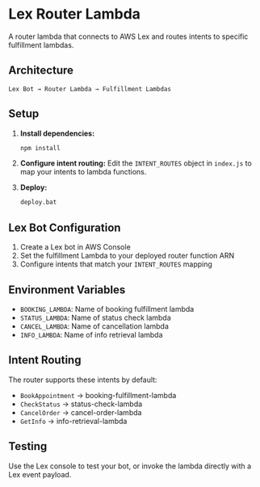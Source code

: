 # Lex Router Lambda

A router lambda that connects to AWS Lex and routes intents to specific fulfillment lambdas.

## Architecture

```
Lex Bot → Router Lambda → Fulfillment Lambdas
```

## Setup

1. **Install dependencies:**
   ```bash
   npm install
   ```

2. **Configure intent routing:**
   Edit the `INTENT_ROUTES` object in `index.js` to map your intents to lambda functions.

3. **Deploy:**
   ```bash
   deploy.bat
   ```

## Lex Bot Configuration

1. Create a Lex bot in AWS Console
2. Set the fulfillment Lambda to your deployed router function ARN
3. Configure intents that match your `INTENT_ROUTES` mapping

## Environment Variables

- `BOOKING_LAMBDA`: Name of booking fulfillment lambda
- `STATUS_LAMBDA`: Name of status check lambda  
- `CANCEL_LAMBDA`: Name of cancellation lambda
- `INFO_LAMBDA`: Name of info retrieval lambda

## Intent Routing

The router supports these intents by default:
- `BookAppointment` → booking-fulfillment-lambda
- `CheckStatus` → status-check-lambda
- `CancelOrder` → cancel-order-lambda
- `GetInfo` → info-retrieval-lambda

## Testing

Use the Lex console to test your bot, or invoke the lambda directly with a Lex event payload.